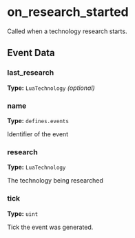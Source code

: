 # on_research_started

Called when a technology research starts.

## Event Data

### last_research

**Type:** `LuaTechnology` *(optional)*

### name

**Type:** `defines.events`

Identifier of the event

### research

**Type:** `LuaTechnology`

The technology being researched

### tick

**Type:** `uint`

Tick the event was generated.

